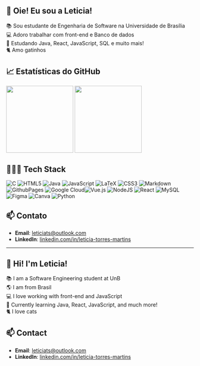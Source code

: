 ## 👋 Oie! Eu sou a Leticia!

📚 Sou estudante de Engenharia de Software na Universidade de Brasília<br/>
💻 Adoro trabalhar com front-end e Banco de dados<br/>
🌱 Estudando Java, React, JavaScript, SQL e  muito mais!<br/>
🐈 Amo gatinhos<br/>

## 📈 Estatísticas do GitHub
<div>
  <img height="180em" src="https://github-readme-stats.vercel.app/api/top-langs/?username=leticiatmartins&layout=compact&langs_count=7&theme=radical"/>
  <img height="180em" src="https://github-readme-stats.vercel.app/api?username=leticiatmartins&theme=radical&include_all_commits=true&count_private=true"/>
  </div>
  
## 👩🏼‍💻 Tech Stack

![C](https://img.shields.io/badge/c-%2300599C.svg?style=for-the-badge&logo=c&logoColor=white) ![HTML5](https://img.shields.io/badge/html5-%23E34F26.svg?style=for-the-badge&logo=html5&logoColor=white) ![Java](https://img.shields.io/badge/java-%23ED8B00.svg?style=for-the-badge&logo=openjdk&logoColor=white) ![JavaScript](https://img.shields.io/badge/javascript-%23323330.svg?style=for-the-badge&logo=javascript&logoColor=%23F7DF1E) ![LaTeX](https://img.shields.io/badge/latex-%23008080.svg?style=for-the-badge&logo=latex&logoColor=white) ![CSS3](https://img.shields.io/badge/css3-%231572B6.svg?style=for-the-badge&logo=css3&logoColor=white) ![Markdown](https://img.shields.io/badge/markdown-%23000000.svg?style=for-the-badge&logo=markdown&logoColor=white) ![GithubPages](https://img.shields.io/badge/github%20pages-121013?style=for-the-badge&logo=github&logoColor=white) ![Google Cloud](https://img.shields.io/badge/GoogleCloud-%234285F4.svg?style=for-the-badge&logo=google-cloud&logoColor=white)![Vue.js](https://img.shields.io/badge/vue.js-%2335495e.svg?style=for-the-badge&logo=vuedotjs&logoColor=%234FC08D) ![NodeJS](https://img.shields.io/badge/node.js-6DA55F?style=for-the-badge&logo=node.js&logoColor=white) ![React](https://img.shields.io/badge/react-%2320232a.svg?style=for-the-badge&logo=react&logoColor=%2361DAFB) ![MySQL](https://img.shields.io/badge/mysql-4479A1.svg?style=for-the-badge&logo=mysql&logoColor=white) ![Figma](https://img.shields.io/badge/figma-%23F24E1E.svg?style=for-the-badge&logo=figma&logoColor=white) ![Canva](https://img.shields.io/badge/Canva-%2300C4CC.svg?style=for-the-badge&logo=Canva&logoColor=white) ![Python](https://img.shields.io/badge/Python-ffcc00.svg?style=for-the-badge&logo=python&logoColor=306998)



## 📫 Contato
- **Email**: [leticiats@outlook.com](mailto:leticiats@outlook.com)
- **LinkedIn**: [linkedin.com/in/leticia-torres-martins](https://www.linkedin.com/in/leticia-torres-martins/)

---

## 👋 Hi! I'm Leticia!

📚 I am a Software Engineering student at UnB<br/>
🌎 I am from Brasil<br/>
💻 I love working with front-end and JavaScript<br/>
🌱 Currently learning Java, React, JavaScript, and much more!<br/>
🐈 I love cats<br/>

## 📫 Contact
- **Email**: [leticiats@outlook.com](mailto:leticiats@outlook.com)
- **LinkedIn**: [linkedin.com/in/leticia-torres-martins](https://www.linkedin.com/in/leticia-torres-martins/)

